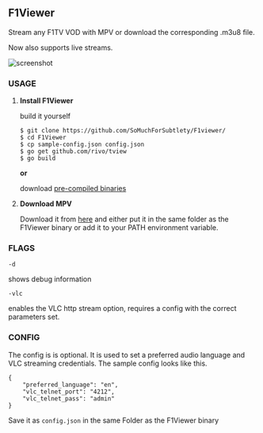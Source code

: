 ## F1Viewer

Stream any F1TV VOD with MPV or download the corresponding .m3u8 file. 

Now also supports live streams.

![screenshot](https://i.imgur.com/K8yCkib.png)
 
### USAGE

 1. **Install F1Viewer** 

	build it yourself
	
	    $ git clone https://github.com/SoMuchForSubtlety/F1viewer/
	    $ cd F1Viewer
	    $ cp sample-config.json config.json
	    $ go get github.com/rivo/tview
	    $ go build

	    
	**or**
    
	download [pre-compiled binaries](https://github.com/SoMuchForSubtlety/F1viewer/releases/)


 2. **Download MPV**

	Download it from [here](https://mpv.io/installation/) and either put it in the same folder as the  F1Viewer binary or add it to your PATH environment variable.

### FLAGS

    -d
shows debug information

    -vlc
enables the VLC http stream option, requires a config with the correct parameters set.

### CONFIG
The config is is optional. It is used to set a preferred audio language and VLC streaming credentials.
The sample config looks like this.

    {
        "preferred_language": "en",
        "vlc_telnet_port": "4212",
        "vlc_telnet_pass": "admin"
    }
Save it as `config.json` in the same Folder as the F1Viewer binary 
